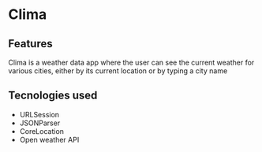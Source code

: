 
#  Clima

## Features

Clima is a weather data app where the user can see the current weather for various cities, either by its current location or by typing a city name


## Tecnologies used
- URLSession
- JSONParser
- CoreLocation
- Open weather API

